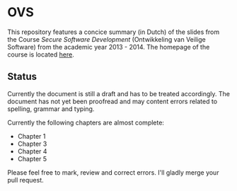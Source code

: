 OVS
===

This repository features a concice summary (in Dutch) of the slides from the Course *Secure Software Development* (Ontwikkeling van Veilige Software) from the academic year 2013 - 2014. The homepage of the course is located [here](http://people.cs.kuleuven.be/~frank.piessens/OVS/).

Status
------

Currently the document is still a draft and has to be treated accordingly. The document has not yet been proofread and may content errors related to spelling, grammar and typing. 

Currently the following chapters are almost complete:

* Chapter 1
* Chapter 3
* Chapter 4
* Chapter 5

Please feel free to mark, review and correct errors. I'll gladly merge your pull request. 

